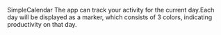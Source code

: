 SimpleCalendar
The app can track your activity for the current day.Each day will be displayed as a marker, which consists of 3 colors, indicating productivity on that day.
